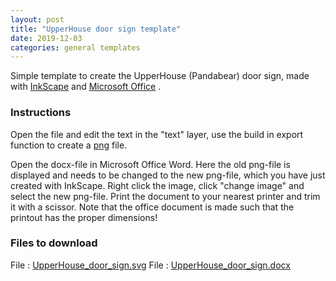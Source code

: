```yaml
---
layout: post
title: "UpperHouse door sign template"
date: 2019-12-03
categories: general templates
---
```


Simple template to create the UpperHouse (Pandabear) door sign, made with [InkScape](https://inkscape.org) and [Microsoft Office](https://www.surfspot.nl/software/microsoft-office.html) .

### Instructions

Open the file and edit the text in the "text" layer, use the build in export function to create a [png](https://en.wikipedia.org/wiki/Portable_Network_Graphics) file. 

Open the docx-file in Microsoft Office Word. Here the old png-file is displayed and needs to be changed to the new png-file, which you have just created with InkScape. Right click the image, click "change image" and select the new png-file. Print the document to your nearest printer and trim it with a scissor. Note that the office document is made such that the printout has the proper dimensions! 

### Files to download

File : [UpperHouse_door_sign.svg](_files/UpperHouse_door_sign.svg)
File : [UpperHouse_door_sign.docx](_files/UpperHouse_door_sign.docx)